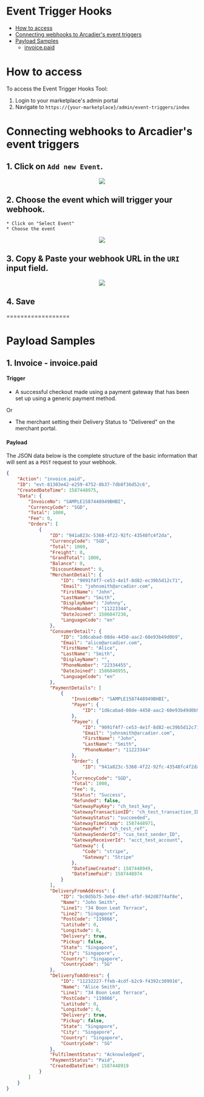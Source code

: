 Event Trigger Hooks
===================

* [How to access](https://github.com/Arcadier/Event-Triggers-and-Vetting/blob/master/Event%20Trigger%20Hooks/README.md#how-to-access)
* [Connecting webhooks to Arcadier's event triggers](https://github.com/Arcadier/Event-Triggers-and-Vetting/blob/master/Event%20Trigger%20Hooks/README.md#how-to-access)
* [Payload Samples](https://github.com/Arcadier/Event-Triggers-and-Vetting/blob/master/Event%20Trigger%20Hooks/README.md#payload-samples)
    * [invoice.paid](https://github.com/Arcadier/Event-Triggers-and-Vetting/blob/master/Event%20Trigger%20Hooks/README.md#payload-samples)

# How to access
To access the Event Trigger Hooks Tool:
1. Login to your marketplace's admin portal
2. Navigate to `https://{your-marketplace}/admin/event-triggers/index`

# Connecting webhooks to Arcadier's event triggers
## 1. Click on `Add new Event`.

<p align="center"><img src="https://bootstrap.arcadier.com/github/add_new_event.png"></p>

## 2. Choose the event which will trigger **your** webhook.
    * Click on "Select Event"
    * Choose the event
    
<p align="center"><img src="https://bootstrap.arcadier.com/github/select%20event.png"></p>

## 3. Copy & Paste your webhook URL in the `URI` input field.

<p align="center"><img src="https://bootstrap.arcadier.com/github/ADD_HOOK%20URI.png"></p>

## 4. Save

==================
# Payload Samples

## 1. Invoice - invoice.paid
#### Trigger 
* A successful checkout made using a payment gateway that has been set up using a generic payment method.

Or

* The merchant setting their Delivery Status to "Delivered" on the merchant portal.

#### Payload
The JSON data below is the complete structure of the basic information that will sent as a `POST` request to your webhook.
     
```json
{
    "Action": "invoice.paid",
    "ID": "evt-81303e42-e259-4752-8b37-7db8f36d52c6",
    "CreatedDateTime": 1587448975,
    "Data": {
        "InvoiceNo": "SAMPLE1587448949BHBI",
        "CurrencyCode": "SGD",
        "Total": 1000,
        "Fee": 0,
        "Orders": [
            {
                "ID": "941a823c-5368-4f22-92fc-43548fc4f2da",
                "CurrencyCode": "SGD",
                "Total": 1000,
                "Freight": 0,
                "GrandTotal": 1000,
                "Balance": 0,
                "DiscountAmount": 0,
                "MerchantDetail": {
                    "ID": "9091f4f7-ce53-4e1f-8d82-ec39b5d12c71",
                    "Email": "johnsmith@arcadier.com",
                    "FirstName": "John",
                    "LastName": "Smith",
                    "DisplayName": "Johnny",
                    "PhoneNumber": "11223344",
                    "DateJoined": 1586847238,
                    "LanguageCode": "en"
                },
                "ConsumerDetail": {
                    "ID": "1d6cabad-08de-4450-aac2-60e93b49d0b9",
                    "Email": "alice@arcadier.com",
                    "FirstName": "Alice",
                    "LastName": "Smith",
                    "DisplayName": "",
                    "PhoneNumber": "22334455",
                    "DateJoined": 1586848955,
                    "LanguageCode": "en"
                },
                "PaymentDetails": [
                    {
                        "InvoiceNo": "SAMPLE1587448949BHBI",
                        "Payer": {
                            "ID": "1d6cabad-08de-4450-aac2-60e93b49d0b9"
                        },
                        "Payee": {
                            "ID": "9091f4f7-ce53-4e1f-8d82-ec39b5d12c71",
                            "Email": "johnsmith@arcadier.com",
                            "FirstName": "John",
                            "LastName": "Smith",
                            "PhoneNumber": "11223344"
                        },
                        "Order": {
                            "ID": "941a823c-5368-4f22-92fc-43548fc4f2da"
                        },
                        "CurrencyCode": "SGD",
                        "Total": 1000,
                        "Fee": 0,
                        "Status": "Success",
                        "Refunded": false,
                        "GatewayPayKey": "ch_test_key",
                        "GatewayTransactionID": "ch_test_transaction_ID",
                        "GatewayStatus": "succeeded",
                        "GatewayTimeStamp": 1587448971,
                        "GatewayRef": "ch_test_ref",
                        "GatewaySenderId": "cus_test_sender_ID",
                        "GatewayReceiverId": "acct_test_account",
                        "Gateway": {
                            "Code": "stripe",
                            "Gateway": "Stripe"
                        },
                        "DateTimeCreated": 1587448949,
                        "DateTimePaid": 1587448974
                    }
                ],
                "DeliveryFromAddress": {
                    "ID": "bc0d5b75-3ebe-49ef-afbf-942d8774af8e",
                    "Name": "John Smith",
                    "Line1": "34 Boon Leat Terrace",
                    "Line2": "Singapore",
                    "PostCode": "119866",
                    "Latitude": 0,
                    "Longitude": 0,
                    "Delivery": true,
                    "Pickup": false,
                    "State": "Singapore",
                    "City": "Singapore",
                    "Country": "Singapore",
                    "CountryCode": "SG"
                },
                "DeliveryToAddress": {
                    "ID": "11232227-ffeb-4cdf-b2c9-f4392c309916",
                    "Name": "Alice Smith",
                    "Line1": "34 Boon Leat Terrace",
                    "PostCode": "119866",
                    "Latitude": 0,
                    "Longitude": 0,
                    "Delivery": true,
                    "Pickup": false,
                    "State": "Singapore",
                    "City": "Singapore",
                    "Country": "Singapore",
                    "CountryCode": "SG"
                },
                "FulfilmentStatus": "Acknowledged",
                "PaymentStatus": "Paid",
                "CreatedDateTime": 1587448919
            }
        ]
    }
}

```

